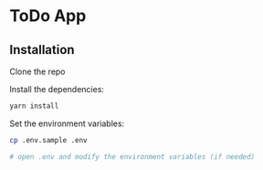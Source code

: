 # ToDo App

## Installation

Clone the repo

Install the dependencies:

```bash
yarn install
```

Set the environment variables:

```bash
cp .env.sample .env

# open .env and modify the environment variables (if needed)
```
